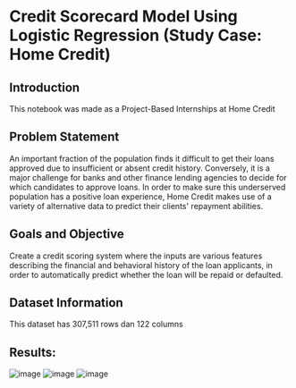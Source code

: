 # Credit Scorecard Model Using Logistic Regression (Study Case: Home Credit)

## **Introduction**
This notebook was made as a Project-Based Internships at Home Credit 
 
## **Problem Statement**
An important fraction of the population finds it difficult to get their loans approved due to insufficient or absent credit history. Conversely, it is a major challenge for banks and other finance lending agencies to decide for which candidates to approve loans. In order to make sure this underserved population has a positive loan experience, Home Credit makes use of a variety of alternative data to predict their clients' repayment abilities.
 
## Goals and Objective
Create a credit scoring system where the inputs are various features describing the financial and behavioral history of the loan applicants, in order to automatically predict whether the loan will be repaid or defaulted.

## Dataset Information
This dataset has 307,511 rows dan 122 columns

## Results:
![image](https://user-images.githubusercontent.com/117376321/219041109-e7247944-e518-4263-99ec-c023708e7dec.png)
![image](https://user-images.githubusercontent.com/117376321/219041177-5d20f0a6-1d49-4a4e-8697-07e3c12d0bd5.png)
![image](https://user-images.githubusercontent.com/117376321/218848537-6c061ca2-15a8-4c44-9a84-34e3d1c18b65.png)

